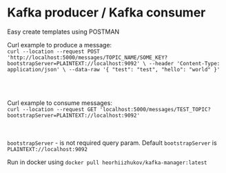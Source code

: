 # Kafka producer / Kafka consumer

Easy create templates using POSTMAN

Curl example to produce a message: </br>
`curl --location --request POST 'http://localhost:5000/messages/TOPIC_NAME/SOME_KEY?bootstrapServer=PLAINTEXT://localhost:9092' \
--header 'Content-Type: application/json' \
--data-raw '{
"test": "test",
"hello": "world"
}'`

</br></br>

Curl example to consume messages: </br>
`curl --location --request GET 'localhost:5000/messages/TEST_TOPIC?bootstrapServer=PLAINTEXT://localhost:9092'`

</br></br>
`bootstrapServer` - is not required query param. Default `bootstrapServer` is `PLAINTEXT://localhost:9092`

Run in docker using
`docker pull heorhiizhukov/kafka-manager:latest`
